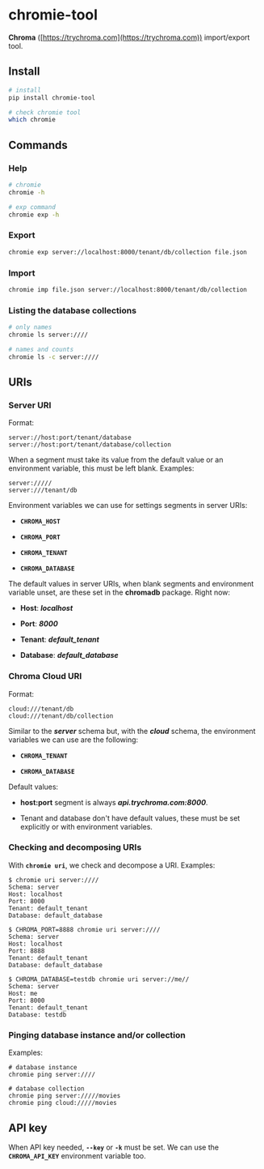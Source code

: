 # chromie-tool

**Chroma** ([https://trychroma.com](https://trychroma.com)) import/export tool.


## Install

```bash
# install
pip install chromie-tool

# check chromie tool
which chromie
```


## Commands

### Help

```bash
# chromie
chromie -h

# exp command
chromie exp -h
```

### Export

```bash
chromie exp server://localhost:8000/tenant/db/collection file.json
```

### Import

```bash
chromie imp file.json server://localhost:8000/tenant/db/collection
```

### Listing the database collections

```bash
# only names
chromie ls server:////

# names and counts
chromie ls -c server:////
```


## URIs

### Server URI

Format:

```
server://host:port/tenant/database
server://host:port/tenant/database/collection
```

When a segment must take its value from the default value or an environment variable, this must be left blank.
Examples:

```
server://///
server:///tenant/db
```

Environment variables we can use for settings segments in server URIs:

- **`CHROMA_HOST`**

- **`CHROMA_PORT`**

- **`CHROMA_TENANT`**

- **`CHROMA_DATABASE`**

The default values in server URIs, when blank segments and environment variable unset, are these set in the **chromadb** package.
Right now:

- **Host**: ***localhost***

- **Port**: ***8000***

- **Tenant**: ***default_tenant***

- **Database**: ***default_database***

### Chroma Cloud URI

Format:

```
cloud:///tenant/db
cloud:///tenant/db/collection
```

Similar to the ***server*** schema but, with the ***cloud*** schema, the environment variables we can use are the following:

- **`CHROMA_TENANT`**

- **`CHROMA_DATABASE`**

Default values:

- **host:port** segment is always ***api.trychroma.com:8000***.

- Tenant and database don't have default values, these must be set explicitly or with environment variables.

### Checking and decomposing URIs

With **`chromie uri`**, we check and decompose a URI.
Examples:

```
$ chromie uri server:////
Schema: server
Host: localhost
Port: 8000
Tenant: default_tenant
Database: default_database

$ CHROMA_PORT=8888 chromie uri server:////
Schema: server
Host: localhost
Port: 8888
Tenant: default_tenant
Database: default_database

$ CHROMA_DATABASE=testdb chromie uri server://me//
Schema: server
Host: me
Port: 8000
Tenant: default_tenant
Database: testdb
```

### Pinging database instance and/or collection

Examples:

```
# database instance
chromie ping server:////

# database collection
chromie ping server://///movies
chromie ping cloud://///movies
```


## API key

When API key needed, **`--key`** or **`-k`** must be set.
We can use the **`CHROMA_API_KEY`** environment variable too.

